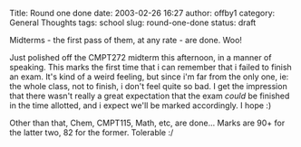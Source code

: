Title: Round one done
date: 2003-02-26 16:27
author: offby1
category: General Thoughts
tags: school
slug: round-one-done
status: draft

Midterms - the first pass of them, at any rate - are done. Woo!

Just polished off the CMPT272 midterm this afternoon, in a manner of speaking. This marks the first time that i can remember that i failed to finish an exam. It\'s kind of a weird feeling, but since i\'m far from the only one, ie: the whole class, not to finish, i don\'t feel quite so bad. I get the impression that there wasn\'t really a great expectation that the exam *could* be finished in the time allotted, and i expect we\'ll be marked accordingly. I hope :)

Other than that, Chem, CMPT115, Math, etc, are done\... Marks are 90+ for the latter two, 82 for the former. Tolerable :/
